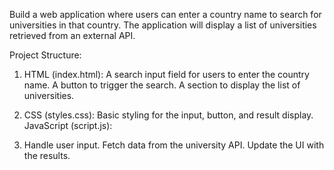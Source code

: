 Build a web application where users can enter a country name to search for universities in that country. The application will display a list of universities retrieved from an external API.
 
Project Structure: 

1. HTML (index.html):
   A search input field for users to enter the country name.
   A button to trigger the search.
   A section to display the list of universities.

2. CSS (styles.css):
   Basic styling for the input, button, and result display.
   JavaScript (script.js):

3. Handle user input.
   Fetch data from the university API.
   Update the UI with the results.
